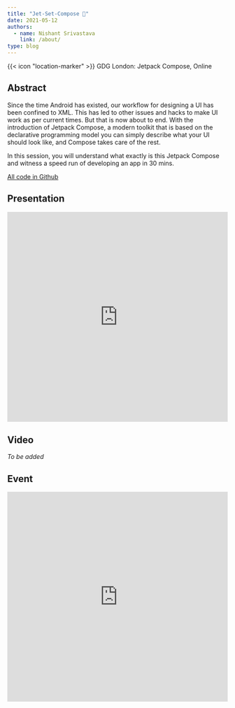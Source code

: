 ```yaml
---
title: "Jet-Set-Compose 🚀"
date: 2021-05-12
authors:
  - name: Nishant Srivastava
    link: /about/
type: blog
---
```


{{< icon "location-marker" >}} GDG London: Jetpack Compose, Online

<!--more-->

## Abstract

Since the time Android has existed, our workflow for designing a UI has been confined to XML. This has led to other issues and hacks to make UI work as per current times. But that is now about to end. With the introduction of Jetpack Compose, a modern toolkit that is based on the declarative programming model you can simply describe what your UI should look like, and Compose takes care of the rest.

In this session, you will understand what exactly is this Jetpack Compose and witness a speed run of developing an app in 30 mins.

[All code in Github](https://github.com/nisrulz/JetSetCompose)

## Presentation

<iframe src="https://docs.google.com/presentation/d/e/2PACX-1vTZgvUxWPdqPGdxWjFMJyp8g4ZVGXahdT7oXI6Ihac5zpSbkeyq5VyvVTByNPPNvwK_hApTYfVCxclW/embed?start=false&loop=false&delayms=3000" frameborder="0" width="100%" height="480" allowfullscreen="true" mozallowfullscreen="true" webkitallowfullscreen="true"></iframe>

## Video

_To be added_

## Event

<iframe src="https://web.archive.org/web/20210512190207/https://gdg.community.dev/events/details/google-gdg-london-presents-jetpack-compose/" frameborder="0" width="100%" height="480" allowfullscreen="true" mozallowfullscreen="true" webkitallowfullscreen="true"></iframe>
